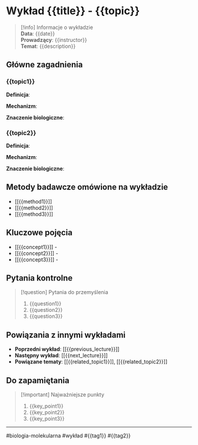 # Wykład {{title}} - {{topic}}

> [!info] Informacje o wykładzie  
> **Data**: {{date}}  
> **Prowadzący**: {{instructor}}  
> **Temat**: {{description}}

## Główne zagadnienia

### {{topic1}}

**Definicja**: 

**Mechanizm**:

**Znaczenie biologiczne**:

### {{topic2}}

**Definicja**: 

**Mechanizm**:

**Znaczenie biologiczne**:

## Metody badawcze omówione na wykładzie

- [[{{method1}}]]
- [[{{method2}}]]
- [[{{method3}}]]

## Kluczowe pojęcia

- [[{{concept1}}]] - 
- [[{{concept2}}]] - 
- [[{{concept3}}]] - 

## Pytania kontrolne

> [!question] Pytania do przemyślenia
> 1. {{question1}}
> 2. {{question2}}
> 3. {{question3}}

## Powiązania z innymi wykładami

- **Poprzedni wykład**: [[{{previous_lecture}}]]
- **Następny wykład**: [[{{next_lecture}}]]
- **Powiązane tematy**: [[{{related_topic1}}]], [[{{related_topic2}}]]

## Do zapamiętania

> [!important] Najważniejsze punkty
> 1. {{key_point1}}
> 2. {{key_point2}}
> 3. {{key_point3}}

---

#biologia-molekularna #wykład #{{tag1}} #{{tag2}}